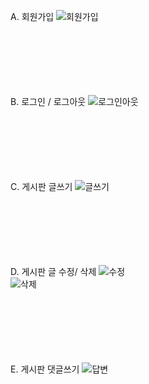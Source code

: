 
A. 회원가입
![회원가입](https://user-images.githubusercontent.com/111558742/209513582-220209ee-0758-4886-8f34-4debe31ea879.gif)
<br><br><br><br><br><br><br>

B. 로그인 / 로그아웃
![로그인아웃](https://user-images.githubusercontent.com/111558742/209514016-e46dacc6-dd1f-4983-9e74-458c4daa3986.gif)
<br><br><br><br><br><br><br>

C. 게시판 글쓰기
![글쓰기](https://user-images.githubusercontent.com/111558742/209515124-58932f68-0c71-43c9-9483-dfaa895ccc5f.gif)
<br><br><br><br><br><br><br>

D. 게시판 글 수정/ 삭제
![수정](https://user-images.githubusercontent.com/111558742/209515174-fd24cc93-657b-4f77-8496-8d0026e38ddb.gif)
<br>
![삭제](https://user-images.githubusercontent.com/111558742/209515183-e7fb1cdd-f1d2-4297-b973-8d06c186e643.gif)
<br><br><br><br><br><br><br>

E. 게시판 댓글쓰기
![답변](https://user-images.githubusercontent.com/111558742/209516309-a4af0f6b-d56e-4cf4-877d-b716e5473fec.gif)
